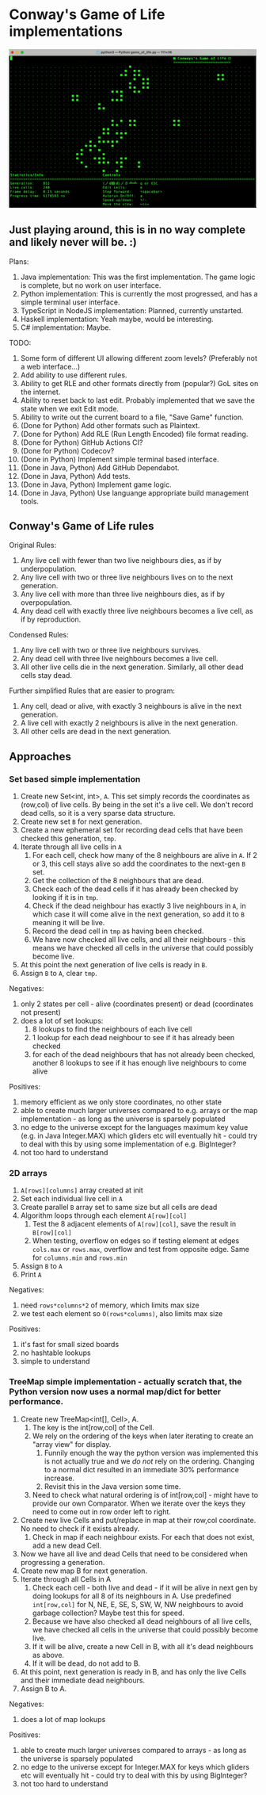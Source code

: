 # Conway's Game of Life implementations

<img width="500" alt="gameplay" src="https://raw.githubusercontent.com/meh9/game-of-life/main/gameplay.gif">

## Just playing around, this is in no way complete and likely never will be. :)

Plans:
1. Java implementation: This was the first implementation. The game logic is complete, but no work on user interface.
1. Python implementation: This is currently the most progressed, and has a simple terminal user interface.
1. TypeScript in NodeJS implementation: Planned, currently unstarted.
1. Haskell implementation: Yeah maybe, would be interesting.
1. C# implementation: Maybe.

TODO:
1. Some form of different UI allowing different zoom levels? (Preferably not a web interface...)
1. Add ability to use different rules.
1. Ability to get RLE and other formats directly from (popular?) GoL sites on the internet.
1. Ability to reset back to last edit. Probably implemented that we save the state when we exit Edit mode.
1. Ability to write out the current board to a file, "Save Game" function.
1. (Done for Python) Add other formats such as Plaintext.
1. (Done for Python) Add RLE (Run Length Encoded) file format reading.
1. (Done for Python) GitHub Actions CI?
1. (Done for Python) Codecov?
1. (Done in Python) Implement simple terminal based interface.
1. (Done in Java, Python) Add GitHub Dependabot.
1. (Done in Java, Python) Add tests.
1. (Done in Java, Python) Implement game logic.
1. (Done in Java, Python) Use languange appropriate build management tools.


## Conway's Game of Life rules

Original Rules:
1. Any live cell with fewer than two live neighbours dies, as if by underpopulation.
2. Any live cell with two or three live neighbours lives on to the next generation.
3. Any live cell with more than three live neighbours dies, as if by overpopulation.
4. Any dead cell with exactly three live neighbours becomes a live cell, as if by reproduction.

Condensed Rules:
1. Any live cell with two or three live neighbours survives.
2. Any dead cell with three live neighbours becomes a live cell.
3. All other live cells die in the next generation. Similarly, all other dead cells stay dead.

Further simplified Rules that are easier to program:
1. Any cell, dead or alive, with exactly 3 neighbours is alive in the next generation.
2. A live cell with exactly 2 neighbours is alive in the next generation.
3. All other cells are dead in the next generation.


## Approaches

### Set based simple implementation
1. Create new Set<int, int>, `A`. This set simply records the coordinates as (row,col) of live cells. By being in the set it's a live cell. We don't record dead cells, so it is a very sparse data structure.
1. Create new set `B` for next generation.
1. Create a new ephemeral set for recording dead cells that have been checked this generation, `tmp`.
1. Iterate through all live cells in `A`
    1. For each cell, check how many of the 8 neighbours are alive in `A`. If 2 or 3, this cell stays alive so add the coordinates to the next-gen `B` set.
    1. Get the collection of the 8 neighbours that are dead.
    1. Check each of the dead cells if it has already been checked by looking if it is in `tmp`.
    1. Check if the dead neighbour has exactly 3 live neighbours in `A`, in which case it will come alive in the next generation, so add it to `B` meaning it will be live.
    1. Record the dead cell in `tmp` as having been checked.
    1. We have now checked all live cells, and all their neighbours - this means we have checked all cells in the universe that could possibly become live.
1. At this point the next generation of live cells is ready in `B`.
1. Assign `B` to `A`, clear `tmp`.

Negatives:
1. only 2 states per cell - alive (coordinates present) or dead (coordinates not present)
1. does a lot of set lookups:
    1. 8 lookups to find the neighbours of each live cell
    1. 1 lookup for each dead neighbour to see if it has already been checked
    1. for each of the dead neighbours that has not already been checked, another 8 lookups to see if it has enough live neighbours to come alive

Positives:
1. memory efficient as we only store coordinates, no other state
1. able to create much larger universes compared to e.g. arrays or the map implementation - as long as the universe is sparsely populated
1. no edge to the universe except for the languages maximum key value (e.g. in Java Integer.MAX) which gliders etc will eventually hit - could try to deal with this by using some implementation of e.g. BigInteger?
1. not too hard to understand


### 2D arrays
1. `A[rows][columns]` array created at init
1. Set each individual live cell in `A`
1. Create parallel `B` array set to same size but all cells are dead
1. Algorithm loops through each element `A[row][col]`
    1. Test the 8 adjacent elements of `A[row][col]`, save the result in `B[row][col]`
    1. When testing, overflow on edges so if testing element at edges `cols.max` or `rows.max`, overflow and test from opposite edge. Same for `columns.min` and `rows.min`
1. Assign `B` to `A`
1. Print `A`

Negatives:
1. need `rows*columns*2` of memory, which limits max size
1. we test each element so `O(rows*columns)`, also limits max size

Positives:
1. it's fast for small sized boards
1. no hashtable lookups
1. simple to understand


### TreeMap simple implementation - actually scratch that, the Python version now uses a normal map/dict for better performance.
1. Create new TreeMap<int[], Cell>, A. 
    1. The key is the int[row,col] of the Cell. 
    1. We rely on the ordering of the keys when later iterating to create an "array view" for display.
        1. Funnily enough the way the python version was implemented this is not actually true and we _do not_ rely on the ordering. Changing to a normal dict resulted in an immediate 30% performance increase.
        1. Revisit this in the Java version some time.
    1. Need to check what natural ordering is of int[row,col] - might have to provide our own Comparator. When we iterate over the keys they need to come out in row order left to right.
1. Create new live Cells and put/replace in map at their row,col coordinate. No need to check if it exists already.
    1. Check in map if each neighbour exists. For each that does not exist, add a new dead Cell.
1. Now we have all live and dead Cells that need to be considered when progressing a generation.
1. Create new map B for next generation.
1. Iterate through all Cells in A
    1. Check each cell - both live and dead - if it will be alive in next gen by doing lookups for all 8 of its neighbours in A. Use predefined `int[row,col]` for N, NE, E, SE, S, SW, W, NW neighbours to avoid garbage collection? Maybe test this for speed.
    1. Because we have also checked all dead neighbours of all live cells, we have checked all cells in the universe that could possibly become live.
    1. If it will be alive, create a new Cell in B, with all it's dead neighbours as above.
    1. If it will be dead, do not add to B.
1. At this point, next generation is ready in B, and has only the live Cells and their immediate dead neighbours.
1. Assign B to A.

Negatives:
1. does a lot of map lookups

Positives:
1. able to create much larger universes compared to arrays - as long as the universe is sparsely populated
1. no edge to the universe except for Integer.MAX for keys which gliders etc will eventually hit - could try to deal with this by using BigInteger?
1. not too hard to understand
